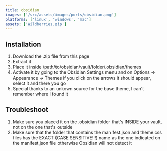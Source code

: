 ```yaml
---
title: obsidian
images: ['/src/assets/images/ports/obsidian.png']
platforms: ['linux', 'windows', 'mac']
assets: ['Wildberries.zip']
---
```


## Installation

1. Download the .zip file from this page
2. Extract it
3. Place it inside /path/to/obsidian/vault/folder/.obsidian/themes
4. Activate it by going to the Obsidian Settings menu and on Options -> Appearance -> Themes if you click on the arrows it should appear, select it and there you go
5. Special thanks to an unkown source for the base theme, I can't remember where I found it

## Troubleshoot

1. Make sure you placed it on the .obsidian folder that's INSIDE your vault, not on the one that's outside
2. Make sure that the folder that contains the manifest.json and theme.css files has the EXACT (CASE SENSITIVE!!!) name as the one indicated on the manifest.json file otherwise Obsidian will not detect it
